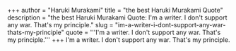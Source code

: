 +++
author = "Haruki Murakami"
title = "the best Haruki Murakami Quote"
description = "the best Haruki Murakami Quote: I'm a writer. I don't support any war. That's my principle."
slug = "im-a-writer-i-dont-support-any-war-thats-my-principle"
quote = '''I'm a writer. I don't support any war. That's my principle.'''
+++
I'm a writer. I don't support any war. That's my principle.
